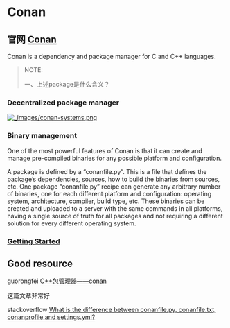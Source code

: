# Conan

## 官网 [Conan](https://docs.conan.io/en/latest/introduction.html) 

Conan is a dependency and package manager for C and C++ languages.

> NOTE: 
>
> 一、上述package是什么含义？

### Decentralized package manager

[![_images/conan-systems.png](https://docs.conan.io/en/latest/_images/conan-systems.png)](https://docs.conan.io/en/latest/_images/conan-systems.png)

### Binary management

One of the most powerful features of Conan is that it can create and manage pre-compiled binaries for any possible platform and configuration.

A package is defined by a “conanfile.py”. This is a file that defines the package’s dependencies, sources, how to build the binaries from sources, etc. One package “conanfile.py” recipe can generate any arbitrary number of binaries, one for each different platform and configuration: operating system, architecture, compiler, build type, etc. These binaries can be created and uploaded to a server with the same commands in all platforms, having a single source of truth for all packages and not requiring a different solution for every different operating system.

### [Getting Started](https://docs.conan.io/en/latest/getting_started.html)



## Good resource

guorongfei [C++包管理器——conan](http://blog.guorongfei.com/2018/04/23/conan-tutorial/)

这篇文章非常好

stackoverflow [What is the difference between conanfile.py, conanfile.txt, conanprofile and settings.yml?](https://stackoverflow.com/questions/69739319/what-is-the-difference-between-conanfile-py-conanfile-txt-conanprofile-and-set)


